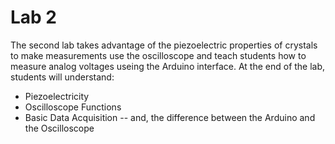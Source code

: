 # Lab 2

The second lab takes advantage of the piezoelectric properties of 
crystals to make measurements use the oscilloscope and teach students 
how to measure analog voltages useing the Arduino interface. At the end 
of the lab, students will understand:

- Piezoelectricity
- Oscilloscope Functions
- Basic Data Acquisition
-- and, the difference between the Arduino and the Oscilloscope
